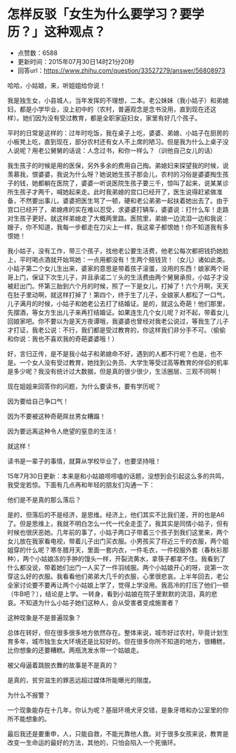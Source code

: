 # 怎样反驳「女生为什么要学习？要学历？」这种观点？
- 点赞数：6588
- 更新时间：2015年07月30日14时21分20秒
- 回答url：https://www.zhihu.com/question/33527279/answer/56808973
<body>
 <p data-pid="SWtpp6N6">哈哈，小姑娘，来，听姐姐给你说！</p>
 <p data-pid="adTbzGEU">我是独生女，小县城人，当年发挥的不理想，二本。老公妹妹（我小姑子）和弟媳妇，都是小学毕业，没上初中的（农村，普遍观念是念书没用，直到现在还这样）。她们因为没有受过教育，都是全职家庭妇女，家里有好几个孩子。</p>
 <p data-pid="9dquMcFL">平时的日常是这样的：过年时吃饭，我在桌子上吃，婆婆、弟媳、小姑子在厨房的小板凳上吃，直到现在，部分农村还有女人不上席的陋习。但是我为什么上桌子没人说呢？用老公舅舅的话说：人念过书，和你一样么？（训他自己女儿的话）</p>
 <p data-pid="U8LTo013">我生孩子的时候是用的医保，另外多余的费用自己掏。弟媳妇来探望我的时候，说羡慕我，恨婆婆，我说为什么呀？她说她生孩子那会儿，农村的习俗是婆婆掏生孩子的钱，她都躺在医院了，婆婆一听说医院生孩子要三千，惊叫了起来，说某某诊所生孩子才两千，喊她起来走。此时我弟媳的宫口已经开了，医生说得赶紧做准备，不然要出事儿，婆婆把医生骂了一顿，硬和老公弟弟一起扶着她出去了。由于宫口已经开了，弟媳疼的实在难以忍受，求婆婆打辆车，婆婆说：打什么车！走路对生孩子更好。就这样弟媳走了大概两里路。医院里，弟媳一边流泪一边和我说：嫂子，你不知道，我每一步都走在刀尖上一样，我这辈子都恨她！你不知道我有多恨她！</p>
 <p data-pid="7AYo7rx1">我小姑子，没有工作，带三个孩子，找他老公要生活费，他老公每次都把钱扔她脸上，平时喝点酒就开始骂她：一点用都没有！生两个赔钱货！（女儿）诸如此类。小姑子第二个女儿生出来，婆家的意思是带着孩子滚蛋，没用的东西！娘家两个哥哥上门，保证下次生儿子，并且承诺二丫头的生活费由两个舅舅承担，小姑子才没被赶出门。怀第三胎到六个月的时候，照了一下是女儿，打掉了！六个月啊，天天在肚子里动啊，就这样打掉了！第四个，终于生了儿子，全娘家人都松了一口气，儿子满月的时候，小姑子和她老公去打了结婚证。是的，就这么奇葩！他们那里，先摆酒，等女方生出儿子来再打结婚证。如果连生几个女儿呢？对不起，带着女儿回娘家吧。你不要以为是天方夜谭哦，我婆婆也曾经对我老公说过，等我生了儿子才打证，我老公说：不行，我们都是受过教育的，你这样我们非分手不可。（偷偷和你说：我也不喜欢我的奇葩婆婆哦！）</p>
 <p data-pid="YcxWN2FU">好，言归正传，是不是我小姑子和弟媳命不好，遇到的人都不行呢？也是，也不是。一个女人没有受过教育，她找到公务员、大学生等受过高等教育的伴侣的机率是多少呢？我没有统计过大数据，但是真的很少很少，生活圈层、三观不同啊！</p>
 <p data-pid="NmbtJ18l">现在姐姐来回答你的问题，为什么要读书，要有学历呢？</p>
 <p data-pid="7meNJjyo">因为要给自己争口气！</p>
 <p data-pid="gQ6PoQns">因为不要被这种奇葩屌丝男女糟蹋！</p>
 <p data-pid="qbJ1LZuk">因为要远离这种令人绝望的窒息的生活！</p>
 <p data-pid="xMiurq0G">就这样！</p>
 <p data-pid="nl7HuSbt">读书是一辈子的事情，就算从学校毕业了，也要坚持哦！</p>
 <p data-pid="Dr2DwT8F">15年7月30日更新：本来是和小姑娘唠唠嗑的话题，没想到会引起这么多的共鸣，我受宠若惊。下面有几点再和年轻的朋友们沟通一下：</p>
 <p data-pid="yKeM-EDt">他们是不是真的那么落后？</p>
 <p data-pid="1Nefeb3U">是的，但落后的不是经济，是思维。经济上，他们其实不比我们差，开的也是A6了。但是思维上，我就不明白怎么一代一代全走歪了。我其实是同情小姑子，但有时候也很厌恶她。几年前的事了，小姑子两口子带着三个孩子到我们这里来，两个女儿放在我家看电视，带着儿子出门买衣服。小男孩买了将近三千的衣服，两个姐姐穿的什么呢？寒冬腊月天，里面一套内衣，一件毛衣，一件校服外套（春秋衫那种），两个小姑娘冻的手肿的馒头一样，开裂流黄水，拿筷子都拿不住。我看到了什么都没说，带着她们出门一人买了一件羽绒服。两个小姑娘开心的呀，说第一次穿这么好的衣服。我看看他们弟弟大几千的衣服，心里很悲哀。上半年回去，老公全家讨论要不要再让两个小姑娘上学了，觉得上学没用。我高冷的打压了他们一顿（牛B吧？），结论是上学。一转身，看到小姑娘在院子里默默的流泪，真的悲哀。不知道为什么小姑子她们这种人，会从受害者变成施害者？</p>
 <p data-pid="9BBtn433">这种现象是不是普遍现象？</p>
 <p data-pid="_uF5TwQa">总体在转好，但在很多很多地方依然存在。整体来说，城市好过农村，毕竟计划生育多年，城市独生女大环境还是比较好的。但在很多你所不知道的地方，很糟糕，比你想象的还要糟糕。两瓶洗发水带一个姑娘走。</p>
 <p data-pid="wbUwN6FE">被父母逼着跳脱衣舞的故事是不是真的？</p>
 <p data-pid="LQSl3Cy7">是真的，贫穷滋生的罪恶远超过媒体所能曝光的限度。</p>
 <p data-pid="fA4uYoH_">为什么不报警？</p>
 <p data-pid="SqY35wh5">一个现象能存在十几年，你认为呢？基层环境犬牙交错，是象牙塔和办公室里的你所不能想象的。</p>
 <p data-pid="-0vZrVg3">最后我还是要重申，人，只能自救，不能光靠他人救。对于很多女孩来说，教育是改变一生命运的最好的方法，其他的，只怕会陷入一个死循环。</p>
</body>